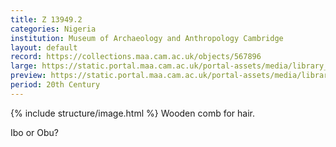```yaml
---
title: Z 13949.2
categories: Nigeria
institution: Museum of Archaeology and Anthropology Cambridge
layout: default
record: https://collections.maa.cam.ac.uk/objects/567896
large: https://static.portal.maa.cam.ac.uk/portal-assets/media/library_images/web/721593_Z_13949_001.png
preview: https://static.portal.maa.cam.ac.uk/portal-assets/media/library_images/thumbnail/721593_Z_13949_001.png
period: 20th Century
---
```

{% include structure/image.html %}
Wooden comb for hair.

Ibo or Obu?

